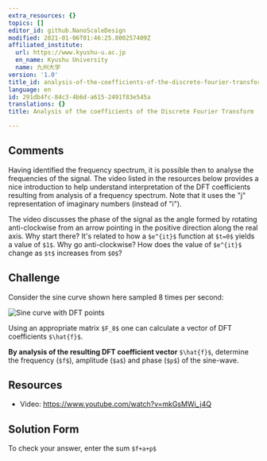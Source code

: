 ```yaml
---
extra_resources: {}
topics: []
editor_id: github.NanoScaleDesign
modified: 2021-01-06T01:46:25.800257409Z
affiliated_institute:
  url: https://www.kyushu-u.ac.jp
  en_name: Kyushu University
  name: 九州大学
version: '1.0'
title_id: analysis-of-the-coefficients-of-the-discrete-fourier-transform
language: en
id: 291db4fc-84c3-4b6d-a615-2491f83e545a
translations: {}
title: Analysis of the coefficients of the Discrete Fourier Transform

---
```


## Comments
Having identified the frequency spectrum, it is possible then to analyse the frequencies of the signal. The video listed in the resources below provides a nice introduction to help understand interpretation of the DFT coefficients resulting from analysis of a frequency spectrum. Note that it uses the "j" representation of imaginary numbers (instead of "i").

The video discusses the phase of the signal as the angle formed by rotating anti-clockwise from an arrow pointing in the positive direction along the real axis. Why start there? It's related to how a `$e^{it}$` function at `$t=0$` yields a value of `$1$`. Why go anti-clockwise? How does the value of `$e^{it}$` change as `$t$` increases from `$0$`?



## Challenge
Consider the sine curve shown here sampled 8 times per second:

![Sine curve with DFT points](/api/v0/teachers/github.NanoScaleDesign/resources/public/cc5ffdd0-830c-48a0-8e58-5e14e1abd7ca.jpeg/cc5ffdd0-830c-48a0-8e58-5e14e1abd7ca.jpeg)

Using an appropriate matrix `$F_8$` one can calculate a vector of DFT coefficients `$\hat{f}$`.

**By analysis of the resulting DFT coefficient vector** `$\hat{f}$`, determine the frequency (`$f$`), amplitude (`$a$`) and phase (`$p$`) of the sine-wave.


## Resources

- Video: https://www.youtube.com/watch?v=mkGsMWi_j4Q

## Solution Form
To check your answer, enter the sum `$f+a+p$`
